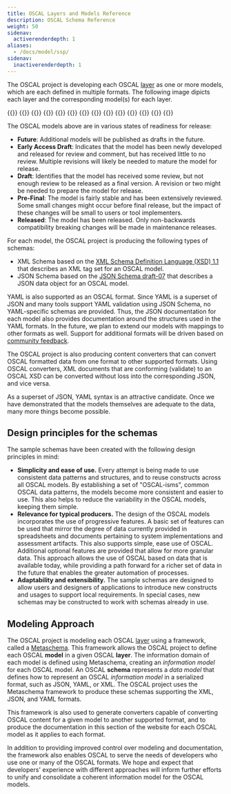 ```yaml
---
title: OSCAL Layers and Models Reference
description: OSCAL Schema Reference
weight: 50
sidenav:
  activerenderdepth: 1
aliases:
  - /docs/model/ssp/
sidenav:
  inactiverenderdepth: 1
---
```


The OSCAL project is developing each OSCAL [layer](/learnmore/architecture/) as one or more models, which are each defined in multiple formats. The following image dipicts each layer and the corresponding model(s) for each layer.

{{<imagemap src="oscal-layers.png" width="1864" height="1176" alt="oscal layers and models">}}
  {{<area href="catalog-layer/catalog/" alt="Catalog Model" title="Catalog Model" shape="rect" coords="399,1005,1789,1137">}}
  {{<area href="catalog-layer/" alt="Catalog Layer" title="Catalog Layer" shape="rect" coords="14,972,1858,1171">}}
  {{<area href="profile-layer/profile/" alt="Profile Model" title="Profile Model" shape="rect" coords="397,778,1787,916">}}
  {{<area href="profile-layer/" alt="Profile Layer" title="Profile Layer" shape="rect" coords="15,750,1858,949">}}
  {{<area href="implementation-layer/ssp/" alt="System Security Plan Model" title="System Security Plan Model" shape="rect" coords="399,469,1787,556">}}
  {{<area href="implementation-layer/component/" alt="Component Model" title="Component Model" shape="rect" coords="400,576,1787,630">}}
  {{<area href="implementation-layer/" alt="Implementation Layer" title="Implementation Layer" shape="rect" coords="14,449,1858,720">}}
  {{<area href="assessment-layer/assessment-plan/" alt="Assessment Plan Model" title="Assessment Plan Model" shape="rect" coords="399,245,1787,340">}}
  {{<area href="assessment-layer/" alt="Assessment Layer" title="Assessment Layer" shape="rect" coords="14,225,1858,426">}}
  {{<area href="assessment-results-layer/assessment-results/" alt="Assessment Results Model" title="Assessment Results Model" shape="rect" coords="400,12,1785,63">}}
  {{<area href="assessment-results-layer/poam/" alt="Plan of Actions and Milestones Model" title="Plan of Actions and Milestones Model" shape="rect" coords="399,77,1785,125">}}
  {{<area href="assessment-results-layer/" alt="Assessment Results Layer" title="Assessment Results Layer" shape="rect" coords="17,3,1858,201">}}
{{</imagemap>}}

The OSCAL models above are in various states of readiness for release:

- **Future**: Additional models will be published as drafts in the future.
- **Early Access Draft**: Indicates that the model has been newly developed and released for review and comment, but has received little to no review. Multiple revisions will likely be needed to mature the model for release.
- **Draft**: Identifies that the model has received some review, but not enough review to be released as a final version. A revision or two might be needed to prepare the model for release.
- **Pre-Final**: The model is fairly stable and has been extensively reviewed. Some small changes might occur before final release, but the impact of these changes will be small to users or tool implementers.
- **Released**: The model has been released. Only non-backwards compatibility breaking changes will be made in maintenance releases.

For each model, the OSCAL project is producing the following types of schemas:

- XML Schema based on the [XML Schema Definition Language (XSD) 1.1](https://www.w3.org/TR/xmlschema11-1) that describes an XML tag set for an OSCAL model.
- JSON Schema based on the [JSON Schema draft-07](https://json-schema.org/specification.html) that describes a JSON data object for an OSCAL model.

YAML is also supported as an OSCAL format. Since YAML is a superset of JSON and many tools support YAML validation using JSON Schema, no YAML-specific schemas are provided. Thus, the JSON documentation for each model also provides documentation around the structures used in the YAML formats. In the future, we plan to extend our models with mappings to other formats as well. Support for additional formats will be driven based on [community feedback](/contribute/contact/).

The OSCAL project is also producing content converters that can convert OSCAL formatted data from one format to other supported formats. Using OSCAL converters, XML documents that are conforming (validate) to an OSCAL XSD can be converted without loss into the corresponding JSON, and vice versa.

As a superset of JSON, YAML syntax is an attractive candidate. Once we have demonstrated that the models themselves are adequate to the data, many more things become possible.

## Design principles for the schemas

The sample schemas have been created with the following design principles in mind:

- **Simplicity and ease of use.** Every attempt is being made to use consistent data patterns and structures, and to reuse constructs across all OSCAL models. By establishing a set of "OSCAL-isms", common OSCAL data patterns, the models become more consistent and easier to use. This also helps to reduce the variability in the OSCAL models, keeping them simple.
- **Relevance for typical producers.** The design of the OSCAL models incorporates the use of progressive features. A basic set of features can be used that mirror the degree of data currently provided in spreadsheets and documents pertaining to system implementations and assessment artifacts. This also supports simple, ease use of OSCAL. Additional optional features are provided that allow for more granular data. This approach allows the use of OSCAL based on data that is available today, while providing a path forward for a richer set of data in the future that enables the greater automation of processes.
- **Adaptability and extensibility.** The sample schemas are designed to allow users and designers of applications to introduce new constructs and usages to support local requirements. In special cases, new schemas may be constructed to work with schemas already in use.

## Modeling Approach

The OSCAL project is modeling each OSCAL [layer](/learnmore/architecture/) using a framework, called a [Metaschema](https://github.com/usnistgov/OSCAL/tree/master/src/metaschema). This framework allows the OSCAL project to define each OSCAL **model** in a given OSCAL **layer**. The information domain of each model is defined using Metaschema, creating an *information model* for each OSCAL model. An OSCAL **schema** represents a *data model* that defines how to represent an OSCAL *information model* in a serialized format, such as JSON, YAML, or XML. The OSCAL project uses the Metaschema framework to produce these schemas supporting the XML, JSON, and YAML formats.

This framework is also used to generate converters capable of converting OSCAL content for a given model to another supported format, and to produce the documentation in this section of the website for each OSCAL model as it applies to each format.

In addition to providing improved control over modeling and documentation, the framework also enables OSCAL to serve the needs of developers who use one or many of the OSCAL formats. We hope and expect that developers' experience with different approaches will inform further efforts to unify and consolidate a coherent information model for the OSCAL models.
